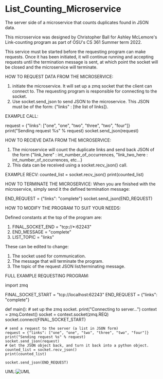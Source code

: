 # List_Counting_Microservice
 The server side of a microservice that counts duplicates found in JSON data.
 
This microservice was designed by Christopher Ball for Ashley McLemore's Link-counting program as part of OSU's CS 361
Summer term 2022.

This service must be started before the requesting program can make requests. Once it has been initiated, it will continue
running and accepting requests until the termination message is sent, at which point the socket will be closed and the microservice
will terminate. 

HOW TO REQUEST DATA FROM THE MICROSERVICE:
1) initiate the microservice. It will set up a zmq socket that the client can connect to. The requesting program is responsible for
connecting to the socket.
2) Use socket.send_json to send JSON to the microservice. This JSON must be of the form: {"links" : [the list of links]}.

EXAMPLE CALL: 

request = {"links": ["one", "one", "two", "three", "two", "four"]}
    print("Sending request %s" % request)
    socket.send_json(request)

HOW TO RECIEVE DATA FROM THE MICROSERVICE:
1) The microservice will count the duplicate links and send back JSON of the form 
{"link_here" : int_number_of_occurrences, "link_two_here : int_number_of_occurrences, etc...}
2) This data can be received using a socket.recv_json() call.

EXAMPLE RECV:
counted_list = socket.recv_json()
print(counted_list)

HOW TO TERMINATE THE MICROSERVICE:
When you are finished with the microservice, simply send it the defined termination message:

END_REQUEST = {"links": "complete"}
socket.send_json(END_REQUEST)

HOW TO MODIFY THE PROGRAM TO SUIT YOUR NEEDS:

Defined constants at the top of the program are:
1) FINAL_SOCKET_END = "tcp://*:62243"
2) END_MESSAGE = "complete"
3) LIST_TOPIC = "links"

These can be edited to change:
1) The socket used for communication.
2) The message that will terminate the program.
3) The topic of the request JSON list/terminating message.

FULL EXAMPLE REQUESTING PROGRAM:

import zmq

FINAL_SOCKET_START = "tcp://localhost:62243"
END_REQUEST = {"links": "complete"}


def main():
    # set up the zmq socket.
    print("Connecting to server...")
    context = zmq.Context()
    socket = context.socket(zmq.REQ)
    socket.connect(FINAL_SOCKET_START)

    # send a request to the server (a list in JSON form)
    request = {"links": ["one", "one", "two", "three", "two", "four"]}
    print("Sending request %s" % request)
    socket.send_json(request)
    # Get the JSON object back, and turn it back into a python object.
    counted_list = socket.recv_json()
    print(counted_list)

    socket.send_json(END_REQUEST)

UML:![UML](https://user-images.githubusercontent.com/102987469/180592804-e41224c4-dfc1-44bd-84f7-23cb5d23d862.jpg)

